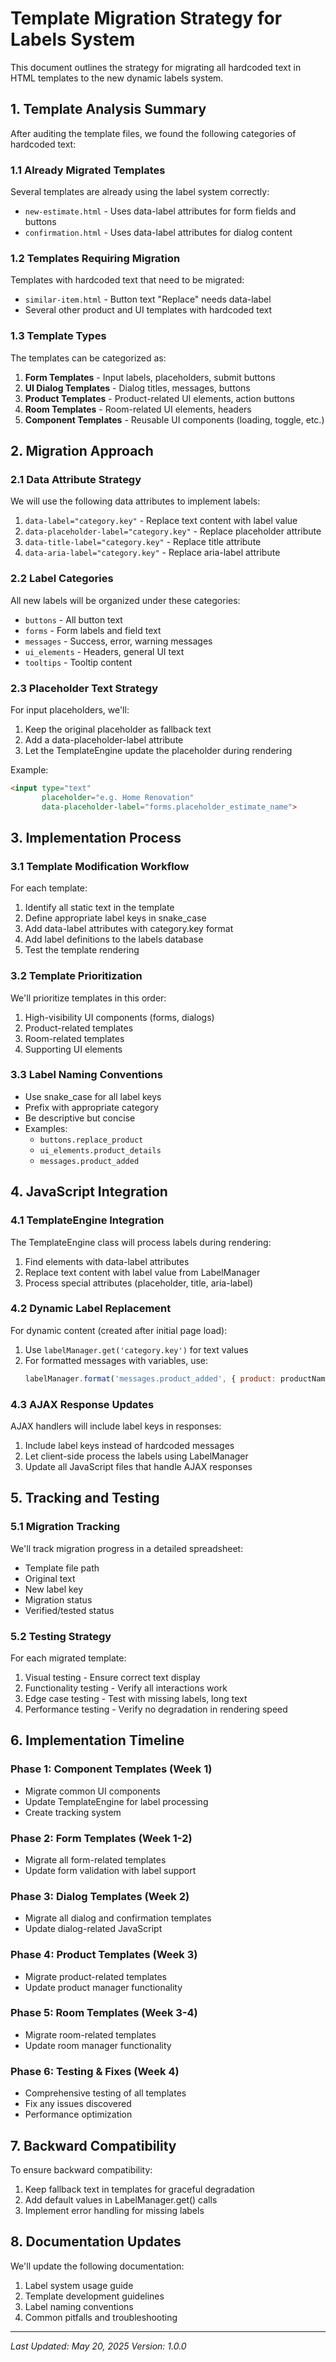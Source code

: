 # Template Migration Strategy for Labels System

This document outlines the strategy for migrating all hardcoded text in HTML templates to the new dynamic labels system.

## 1. Template Analysis Summary

After auditing the template files, we found the following categories of hardcoded text:

### 1.1 Already Migrated Templates

Several templates are already using the label system correctly:
- `new-estimate.html` - Uses data-label attributes for form fields and buttons
- `confirmation.html` - Uses data-label attributes for dialog content

### 1.2 Templates Requiring Migration

Templates with hardcoded text that need to be migrated:
- `similar-item.html` - Button text "Replace" needs data-label
- Several other product and UI templates with hardcoded text

### 1.3 Template Types

The templates can be categorized as:
1. **Form Templates** - Input labels, placeholders, submit buttons
2. **UI Dialog Templates** - Dialog titles, messages, buttons
3. **Product Templates** - Product-related UI elements, action buttons
4. **Room Templates** - Room-related UI elements, headers
5. **Component Templates** - Reusable UI components (loading, toggle, etc.)

## 2. Migration Approach

### 2.1 Data Attribute Strategy

We will use the following data attributes to implement labels:

1. `data-label="category.key"` - Replace text content with label value
2. `data-placeholder-label="category.key"` - Replace placeholder attribute
3. `data-title-label="category.key"` - Replace title attribute
4. `data-aria-label="category.key"` - Replace aria-label attribute

### 2.2 Label Categories

All new labels will be organized under these categories:
- `buttons` - All button text
- `forms` - Form labels and field text
- `messages` - Success, error, warning messages
- `ui_elements` - Headers, general UI text
- `tooltips` - Tooltip content

### 2.3 Placeholder Text Strategy

For input placeholders, we'll:
1. Keep the original placeholder as fallback text
2. Add a data-placeholder-label attribute
3. Let the TemplateEngine update the placeholder during rendering

Example:
```html
<input type="text" 
       placeholder="e.g. Home Renovation" 
       data-placeholder-label="forms.placeholder_estimate_name">
```

## 3. Implementation Process

### 3.1 Template Modification Workflow

For each template:
1. Identify all static text in the template
2. Define appropriate label keys in snake_case
3. Add data-label attributes with category.key format
4. Add label definitions to the labels database
5. Test the template rendering

### 3.2 Template Prioritization

We'll prioritize templates in this order:
1. High-visibility UI components (forms, dialogs)
2. Product-related templates
3. Room-related templates
4. Supporting UI elements

### 3.3 Label Naming Conventions

- Use snake_case for all label keys
- Prefix with appropriate category
- Be descriptive but concise
- Examples:
  - `buttons.replace_product`
  - `ui_elements.product_details`
  - `messages.product_added`

## 4. JavaScript Integration

### 4.1 TemplateEngine Integration

The TemplateEngine class will process labels during rendering:
1. Find elements with data-label attributes
2. Replace text content with label value from LabelManager
3. Process special attributes (placeholder, title, aria-label)

### 4.2 Dynamic Label Replacement

For dynamic content (created after initial page load):
1. Use `labelManager.get('category.key')` for text values
2. For formatted messages with variables, use:
   ```javascript
   labelManager.format('messages.product_added', { product: productName })
   ```

### 4.3 AJAX Response Updates

AJAX handlers will include label keys in responses:
1. Include label keys instead of hardcoded messages
2. Let client-side process the labels using LabelManager
3. Update all JavaScript files that handle AJAX responses

## 5. Tracking and Testing

### 5.1 Migration Tracking

We'll track migration progress in a detailed spreadsheet:
- Template file path
- Original text
- New label key
- Migration status
- Verified/tested status

### 5.2 Testing Strategy

For each migrated template:
1. Visual testing - Ensure correct text display
2. Functionality testing - Verify all interactions work
3. Edge case testing - Test with missing labels, long text
4. Performance testing - Verify no degradation in rendering speed

## 6. Implementation Timeline

### Phase 1: Component Templates (Week 1)
- Migrate common UI components
- Update TemplateEngine for label processing
- Create tracking system

### Phase 2: Form Templates (Week 1-2)
- Migrate all form-related templates
- Update form validation with label support

### Phase 3: Dialog Templates (Week 2)
- Migrate all dialog and confirmation templates
- Update dialog-related JavaScript

### Phase 4: Product Templates (Week 3)
- Migrate product-related templates
- Update product manager functionality

### Phase 5: Room Templates (Week 3-4)
- Migrate room-related templates
- Update room manager functionality

### Phase 6: Testing & Fixes (Week 4)
- Comprehensive testing of all templates
- Fix any issues discovered
- Performance optimization

## 7. Backward Compatibility

To ensure backward compatibility:
1. Keep fallback text in templates for graceful degradation
2. Add default values in LabelManager.get() calls
3. Implement error handling for missing labels

## 8. Documentation Updates

We'll update the following documentation:
1. Label system usage guide
2. Template development guidelines
3. Label naming conventions
4. Common pitfalls and troubleshooting

---

*Last Updated: May 20, 2025*
*Version: 1.0.0*
